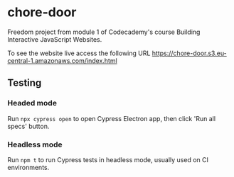 # chore-door
Freedom project from module 1 of Codecademy's course Building Interactive JavaScript Websites.

To see the website live access the following URL https://chore-door.s3.eu-central-1.amazonaws.com/index.html

## Testing

### Headed mode

Run `npx cypress open` to open Cypress Electron app, then click 'Run all specs' button.

### Headless mode

Run `npm t` to run Cypress tests in headless mode, usually used on CI environments.